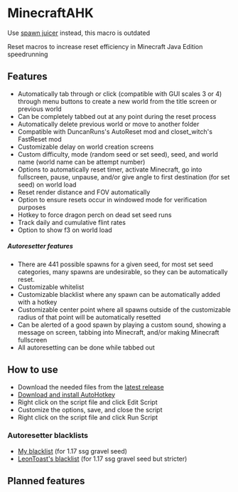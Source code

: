 # MinecraftAHK

Use [spawn juicer] instead, this macro is outdated

Reset macros to increase reset efficiency in Minecraft Java Edition speedrunning

## Features

- Automatically tab through or click (compatible with GUI scales 3 or 4) through menu buttons to create a new world from the title screen or previous world
- Can be completely tabbed out at any point during the reset process
- Automatically delete previous world or move to another folder
- Compatible with DuncanRuns's AutoReset mod and closet_witch's FastReset mod
- Customizable delay on world creation screens
- Custom difficulty, mode (random seed or set seed), seed, and world name (world name can be attempt number)
- Options to automatically reset timer, activate Minecraft, go into fullscreen, pause, unpause, and/or give angle to first destination (for set seed) on world load
- Reset render distance and FOV automatically
- Option to ensure resets occur in windowed mode for verification purposes
- Hotkey to force dragon perch on dead set seed runs
- Track daily and cumulative flint rates
- Option to show f3 on world load

##### Autoresetter features

- There are 441 possible spawns for a given seed, for most set seed categories, many spawns are undesirable, so they can be automatically reset.
- Customizable whitelist
- Customizable blacklist where any spawn can be automatically added with a hotkey
- Customizable center point where all spawns outside of the customizable radius of that point will be automatically resetted
- Can be alerted of a good spawn by playing a custom sound, showing a message on screen, tabbing into Minecraft, and/or making Minecraft fullscreen
- All autoresetting can be done while tabbed out

## How to use
- Download the needed files from the [latest release]
- [Download and install AutoHotkey]
- Right click on the script file and click Edit Script
- Customize the options, save, and close the script
- Right click on the script file and click Run Script

### Autoresetter blacklists
- [My blacklist] (for 1.17 ssg gravel seed)
- [LeonToast's blacklist] (for 1.17 ssg gravel seed but stricter)

## Planned features


   [latest release]: <https://github.com/pjagada/minecraftahk/releases/latest>
   [Download and install AutoHotkey]: <https://www.autohotkey.com/>
   [My blacklist]: <https://cdn.discordapp.com/attachments/846477312438566934/919571471737704508/blacklist.txt>
   [LeonToast's blacklist]: <https://cdn.discordapp.com/attachments/854508085422325770/859798746098696222/blacklist.txt>
   [spawn juicer]: <https://github.com/pjagada/spawn-juicer>
